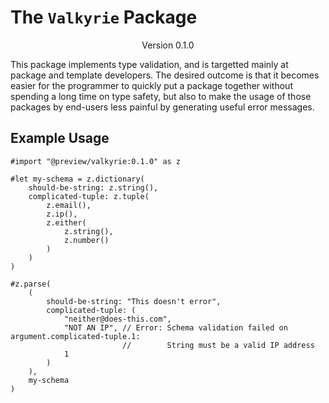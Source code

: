 # The `Valkyrie` Package
<div align="center">Version 0.1.0</div>

This package implements type validation, and is targetted mainly at package and template developers. The desired outcome is that it becomes easier for the programmer to quickly put a package together without spending a long time on type safety, but also to make the usage of those packages by end-users less painful by generating useful error messages.

## Example Usage
```typ
#import "@preview/valkyrie:0.1.0" as z

#let my-schema = z.dictionary(
    should-be-string: z.string(),
    complicated-tuple: z.tuple(
        z.email(),
        z.ip(),
        z.either(
            z.string(),
            z.number()
        )
    )
)

#z.parse(
    (
        should-be-string: "This doesn't error",
        complicated-tuple: (
            "neither@does-this.com",
            "NOT AN IP", // Error: Schema validation failed on argument.complicated-tuple.1: 
                         //        String must be a valid IP address
            1 
        )
    ),
    my-schema
)
```

